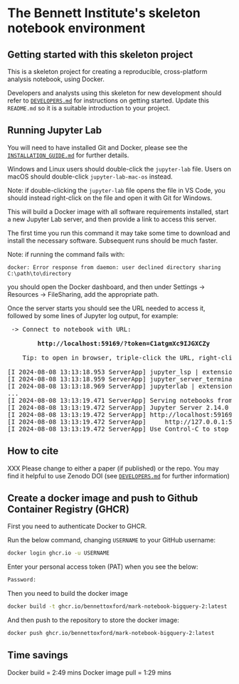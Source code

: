 # The Bennett Institute's skeleton notebook environment


## Getting started with this skeleton project

This is a skeleton project for creating a reproducible, cross-platform
analysis notebook, using Docker.

Developers and analysts using this skeleton for new development should
refer to [`DEVELOPERS.md`](DEVELOPERS.md) for instructions on getting
started.  Update this `README.md` so it is a suitable introduction to
your project.


## Running Jupyter Lab

You will need to have installed Git and Docker, please see the
[`INSTALLATION_GUIDE.md`](INSTALLATION_GUIDE.md) for further details.

Windows and Linux users should double-click the `jupyter-lab` file.
Users on macOS should double-click `jupyter-lab-mac-os` instead.

Note: if double-clicking the `jupyter-lab` file opens the file in VS Code, you
should instead right-click on the file and open it with Git for Windows.

This will build a Docker image with all software requirements installed,
start a new Jupyter Lab server, and then provide a link to access this
server.

The first time you run this command it may take some time to download
and install the necessary software. Subsequent runs should be much
faster.

Note: if running the command fails with:

```
docker: Error response from daemon: user declined directory sharing C:\path\to\directory
```

you should open the Docker dashboard, and then under Settings -> Resources ->
FileSharing, add the appropriate path.

Once the server starts you should see the URL needed to access it,
followed by some lines of Jupyter log output, for example:
<pre>
 -> Connect to notebook with URL:

        <strong>http://localhost:59169/?token=C1atgmXc9IJGXCZy</strong>

    Tip: to open in browser, triple-click the URL, right-click, choose "Open"

[I 2024-08-08 13:13:18.953 ServerApp] jupyter_lsp | extension was successfully linked.
[I 2024-08-08 13:13:18.959 ServerApp] jupyter_server_terminals | extension was successfully linked.
[I 2024-08-08 13:13:18.969 ServerApp] jupyterlab | extension was successfully linked.
...
[I 2024-08-08 13:13:19.471 ServerApp] Serving notebooks from local directory: /workspace
[I 2024-08-08 13:13:19.472 ServerApp] Jupyter Server 2.14.0 is running at:
[I 2024-08-08 13:13:19.472 ServerApp] http://localhost:59169/?token=C1atgmXc9IJGXCZy
[I 2024-08-08 13:13:19.472 ServerApp]     http://127.0.0.1:59169/lab?token=...
[I 2024-08-08 13:13:19.472 ServerApp] Use Control-C to stop this server and shut down all kernels.
</pre>


## How to cite

XXX Please change to either a paper (if published) or the repo. You may find it helpful to use Zenodo DOI (see [`DEVELOPERS.md`](DEVELOPERS.md#how-to-invite-people-to-cite) for further information)


## Create a docker image and push to Github Container Registry (GHCR)

First you need to authenticate Docker to GHCR.

Run the below command, changing `USERNAME` to your GitHub username:

```bash
docker login ghcr.io -u USERNAME
```

Enter your personal access token (PAT) when you see the below:

```bash
Password:
```

Then you need to build the docker image

```bash
docker build -t ghcr.io/bennettoxford/mark-notebook-bigquery-2:latest .
```

And then push to the repository to store the docker image:

```bash
docker push ghcr.io/bennettoxford/mark-notebook-bigquery-2:latest
```

## Time savings

Docker build = 2:49 mins
Docker image pull = 1:29 mins